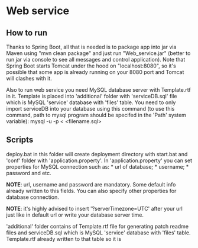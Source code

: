 <h1>Web service</h1>

<h2>How to run</h2>
Thanks to Spring Boot, all that is needed is to package app into jar via Maven using "mvn clean package" and just run "Web_service.jar" (better to run jar via console to see all messages and control application). Note that Spring Boot starts Tomcat under the hood on "localhost:8080", so it's possible that some app is already running on your 8080 port and Tomcat will clashes with it.


Also to run web service you need MySQL database server with Template.rtf in it. Template is placed into 'additional' folder with 'serviceDB.sql' file which is MySQL 'service' database with 'files' table. You need to only import serviceDB into your database using this command (to use this command, path to mysql program should be specifed in the 'Path' system variable):
mysql -u <username> -p <databasename> < <filename.sql>

<h2>Scripts</h2>
deploy.bat in this folder will create deployment directory with start.bat and 'conf' folder with 'application.property'. In 'application.property' you can set properties for MySQL connection such as: 
* url of database; 
* username;
* password and etc.


**NOTE**: url, username and password are mandatory. Some default info already written to this fields. You can also specify other properties for database connection.

**NOTE**: it's highly advised to insert '?serverTimezone=UTC' after your url just like in default url or write your database server time.


'additional' folder contains of Template.rtf file for generating patch readme files and serviceDB.sql which is MySQL 'service' database with 'files' table. Template.rtf already written to that table so it is  